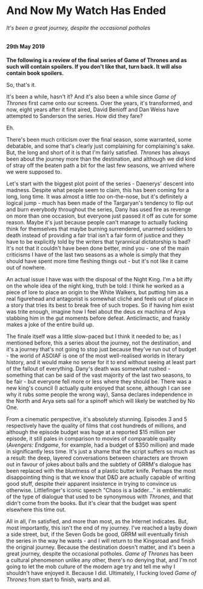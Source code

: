 # And Now My Watch Has Ended

###### It's been a great journey, despite the occasional potholes

#### 29th May 2019

**The following is a review of the final series of Game of Thrones and as such will contain spoilers. If you don't like that, turn back. It will also contain book spoilers.**

So, that's it.

It's been a while, hasn't it? And it's also been a while since _Game of Thrones_ first came onto our screens. Over the years, it's transformed, and now, eight years after it first aired, David Benioff and Dan Weiss have attempted to Sanderson the series. How did they fare?

Eh.

There's been much criticism over the final season, some warranted, some debatable, and some that's clearly just complaining for complaining's sake. But, the long and short of it is that I'm fairly satisfied. _Thrones_ has always been about the journey more than the destination, and although we did kind of stray off the beaten path a bit for the last few seasons, we arrived where we were supposed to.
 
Let's start with the biggest plot point of the series - Daenerys' descent into madness. Despite what people seem to claim, this has been coming for a long, long time. It was almost a little _too_ on-the-nose, but it's definitely a logical jump - much has been made of the Targaryan's tendency to flip out and burn everybody throughout the series, Dany has used fire as revenge on more than one occasion, but everyone just passed it off as cute for some reason. Maybe it's just because people can't manage to actually fucking think for themselves that maybe burning surrendered, unarmed soldiers to death instead of providing a fair trial isn't a fair form of justice and they have to be explicitly told by the writers that tyrannical dictatorship is bad? It's not that it couldn't have been done better, mind you - one of the main criticisms I have of the last two seasons as a whole is simply that they should have spent more time fleshing things out - but it's not like it came out of nowhere.
 
An actual issue I have was with the disposal of the Night King. I'm a bit iffy on the whole idea of the night king, truth be told: I think he worked as a piece of lore to place an origin to the White Walkers, but putting him as a real figurehead and antagonist is somewhat cliché and feels out of place in a story that tries its best to break free of such tropes. So if having him exist was trite enough, imagine how I feel about the deus ex machina of Arya stabbing him in the gut moments before defeat. Anticlimactic, and frankly makes a joke of the entire build up.

The finale itself was a little slow-paced but I think it needed to be; as I mentioned before, this a series about the journey, not the destination, and it's a journey that's not going to stop just because they've run out of budget - the world of ASOIAF is one of the most well-realised worlds in literary history, and it would make no sense for it to end without seeing at least part of the fallout of everything. Dany's death was somewhat rushed - something that can be said of the vast majority of the last two seasons, to be fair - but everyone fell more or less where they should be. There was a new king's council (I actually quite enjoyed that scene, although I can see why it rubs some people the wrong way), Sansa declares independence in the North and Arya sets sail for a spinoff which will likely be watched by No One. 

From a cinematic perspective, it's absolutely stunning. Episodes 3 and 5 respectively have the quality of films that cost hundreds of millions, and although the episode budget was huge at a reported $15 million per episode, it still pales in comparison to movies of comparable quality (_Avengers: Endgame_, for example, had a budget of $350 million) and made in significantly less time. It's just a shame that the script suffers so much as a result: the deep, layered conversations between characters are thrown out in favour of jokes about balls and the subtlety of GRRM's dialogue has been replaced with the bluntness of a plastic butter knife. Perhaps the most disappointing thing is that we know that D&D are actually capable of writing good stuff, despite their apparent insistence in trying to convince us otherwise. Littlefinger's iconic speech "Chaos is a ladder..." is emblematic of the type of dialogue that used to be synonymous with _Thrones_, and that didn't come from the books. But it's clear that the budget was spent elsewhere this time out.

All in all, I'm satisfied, and more than most, as the Internet indicates. But, most importantly, this isn't the end of my journey. I've reached a layby down a side street, but, if the Seven Gods be good, GRRM will eventually finish the series in the way he wants - and I will return to the Kingsroad and finish the original journey. Because the destination doesn't matter, and it's been a great journey, despite the occasional potholes. _Game of Thrones_ has been a cultural phenomenon unlike any other, there's no denying that, and I'm not going to let the mob culture of the modern age try and tell me why I shouldn't have enjoyed it. Because I did. Ultimately, I fucking loved _Game of Thrones_ from start to finish, warts and all.
